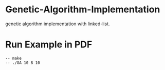 # Genetic-Algorithm-Implementation
genetic algorithm implementation with linked-list.

# Run Example in PDF
    -- make
    -- ./GA 10 8 10
